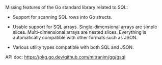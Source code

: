 Missing features of the Go standard library related to SQL:

  * Support for scanning SQL rows into Go structs.

  * Usable support for SQL arrays. Single-dimensional arrays are simple slices. Multi-dimensional arrays are nested slices. Everything is automatically compatible with other formats such as JSON.

  * Various utility types compatible with both SQL and JSON.

API doc: https://pkg.go.dev/github.com/mitranim/gg/gsql
